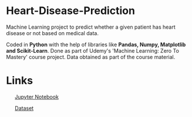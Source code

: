 # Heart-Disease-Prediction
<p> Machine Learning project to predict whether a given patient has heart disease or not based on medical data.
<p>Coded in <b>Python</b> with the help of libraries like <b>Pandas, Numpy, Matplotlib and Scikit-Learn</b>. Done as part of Udemy's 'Machine Learning: Zero To Mastery' course project. Data obtained as part of the course material.
  <h1> Links</h1>
  <list>
  <ul><a href="https://github.com/MrinalShankar/Heart-Disease-Prediction/blob/master/Heart%20Disease%20Project.ipynb"> Jupyter Notebook </a></ul>
  <ul><a href="https://github.com/MrinalShankar/Heart-Disease-Prediction/blob/master/heart-disease.csv"> Dataset </a></ul>
  </list>
